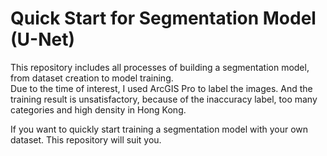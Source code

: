 # Quick Start for Segmentation Model (U-Net)
This repository includes all processes of building a segmentation model, from dataset creation to model training.  
Due to the time of interest, I used ArcGIS Pro to label the images. And the training result is unsatisfactory, because of the inaccuracy label, too many categories and high density in Hong Kong.  
  
If you want to quickly start training a segmentation model with your own dataset. This repository will suit you.  
